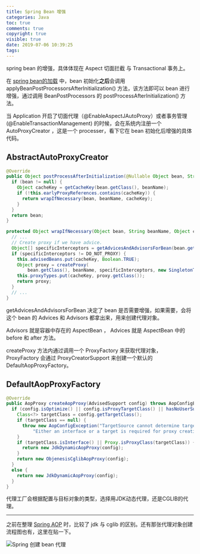 ```yaml
---
title: Spring Bean 增强
categories: Java
toc: true
comments: true
copyright: true
visible: true
date: 2019-07-06 10:39:25
tags:
---
```


spring bean 的增强，具体体现在 Aspect 切面拦截 与 Transactional 事务上。

<!--more-->

在 [spring bean的加载](https://mjd507.github.io/2019/06/30/spring-bean/) 中，bean 初始化**之后**会调用 applyBeanPostProcessorsAfterInitialization() 方法，该方法即可以 bean 进行增强，通过调用 BeanPostProcessors 的 postProcessAfterInitialization() 方法。

当 Application 开启了切面代理（@EnableAspectJAutoProxy）或者事务管理(@EnableTransactionManagement) 的时候，会在系统内注册一个 AutoProxyCreator ，这是一个 processer，看下它在 bean 初始化后增强的具体代码。


## AbstractAutoProxyCreator

```java
@Override
public Object postProcessAfterInitialization(@Nullable Object bean, String beanName) {
  if (bean != null) {
    Object cacheKey = getCacheKey(bean.getClass(), beanName);
    if (!this.earlyProxyReferences.contains(cacheKey)) {
      return wrapIfNecessary(bean, beanName, cacheKey);
    }
  }
  return bean;
}

protected Object wrapIfNecessary(Object bean, String beanName, Object cacheKey) {
  // ...
  // Create proxy if we have advice.
  Object[] specificInterceptors = getAdvicesAndAdvisorsForBean(bean.getClass(), beanName, null);
  if (specificInterceptors != DO_NOT_PROXY) {
    this.advisedBeans.put(cacheKey, Boolean.TRUE);
    Object proxy = createProxy(
        bean.getClass(), beanName, specificInterceptors, new SingletonTargetSource(bean));
    this.proxyTypes.put(cacheKey, proxy.getClass());
    return proxy;
  }
  // ...
}

```

getAdvicesAndAdvisorsForBean 决定了 bean 是否需要增强，如果需要，会将这个 bean 的 Advices 和 Advisors 都拿出来，用来创建代理对象。

Advisors 就是容器中存在的 AspectBean ， Advices 就是 AspectBean 中的 before 和 after 方法。

createProxy 方法内通过调用一个 ProxyFactory 来获取代理对象，ProxyFactory 会通过 ProxyCreatorSupport 来创建一个默认的 DefaultAopProxyFactory。


## DefaultAopProxyFactory

```java
@Override
public AopProxy createAopProxy(AdvisedSupport config) throws AopConfigException {
  if (config.isOptimize() || config.isProxyTargetClass() || hasNoUserSuppliedProxyInterfaces(config)) {
    Class<?> targetClass = config.getTargetClass();
    if (targetClass == null) {
      throw new AopConfigException("TargetSource cannot determine target class: " +
          "Either an interface or a target is required for proxy creation.");
    }
    if (targetClass.isInterface() || Proxy.isProxyClass(targetClass)) {
      return new JdkDynamicAopProxy(config);
    }
    return new ObjenesisCglibAopProxy(config);
  }
  else {
    return new JdkDynamicAopProxy(config);
  }
}
```

代理工厂会根据配置与目标对象的类型，选择用JDK动态代理，还是CGLIB的代理。


------

之前在整理 [Spring AOP](https://mjd507.github.io/2018/09/12/Spring-AOP/) 时，比较了 jdk 与 cglib 的区别。还有那张代理对象创建流程图也有，这里在贴一下。

![Spring 创建 bean 代理](https://user-images.githubusercontent.com/8939151/45362760-46494280-b608-11e8-9aa7-c874ac3b5e56.png)

